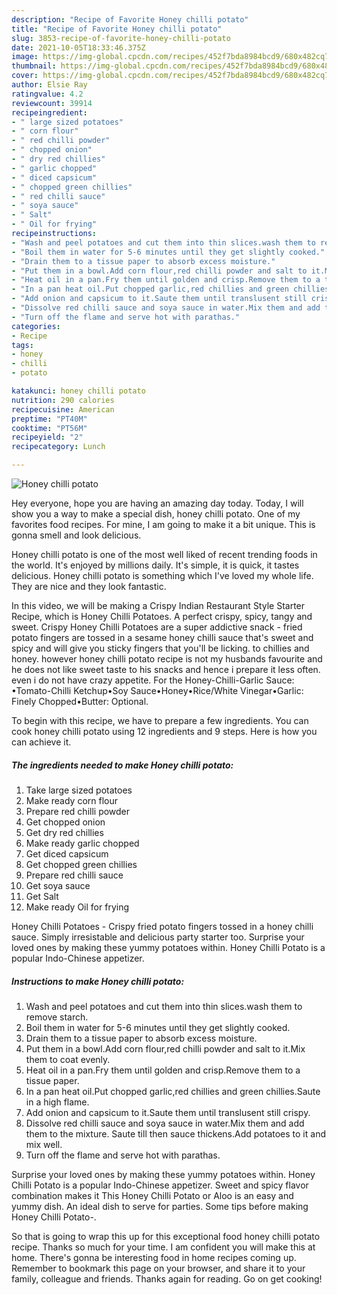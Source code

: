 ```yaml
---
description: "Recipe of Favorite Honey chilli potato"
title: "Recipe of Favorite Honey chilli potato"
slug: 3853-recipe-of-favorite-honey-chilli-potato
date: 2021-10-05T18:33:46.375Z
image: https://img-global.cpcdn.com/recipes/452f7bda8984bcd9/680x482cq70/honey-chilli-potato-recipe-main-photo.jpg
thumbnail: https://img-global.cpcdn.com/recipes/452f7bda8984bcd9/680x482cq70/honey-chilli-potato-recipe-main-photo.jpg
cover: https://img-global.cpcdn.com/recipes/452f7bda8984bcd9/680x482cq70/honey-chilli-potato-recipe-main-photo.jpg
author: Elsie Ray
ratingvalue: 4.2
reviewcount: 39914
recipeingredient:
- " large sized potatoes"
- " corn flour"
- " red chilli powder"
- " chopped onion"
- " dry red chillies"
- " garlic chopped"
- " diced capsicum"
- " chopped green chillies"
- " red chilli sauce"
- " soya sauce"
- " Salt"
- " Oil for frying"
recipeinstructions:
- "Wash and peel potatoes and cut them into thin slices.wash them to remove starch."
- "Boil them in water for 5-6 minutes until they get slightly cooked."
- "Drain them to a tissue paper to absorb excess moisture."
- "Put them in a bowl.Add corn flour,red chilli powder and salt to it.Mix them to coat evenly."
- "Heat oil in a pan.Fry them until golden and crisp.Remove them to a tissue paper."
- "In a pan heat oil.Put chopped garlic,red chillies and green chillies.Saute in a high flame."
- "Add onion and capsicum to it.Saute them until translusent still crispy."
- "Dissolve red chilli sauce and soya sauce in water.Mix them and add them to the mixture. Saute till then sauce thickens.Add potatoes to it and mix well."
- "Turn off the flame and serve hot with parathas."
categories:
- Recipe
tags:
- honey
- chilli
- potato

katakunci: honey chilli potato 
nutrition: 290 calories
recipecuisine: American
preptime: "PT40M"
cooktime: "PT56M"
recipeyield: "2"
recipecategory: Lunch

---
```



![Honey chilli potato](https://img-global.cpcdn.com/recipes/452f7bda8984bcd9/680x482cq70/honey-chilli-potato-recipe-main-photo.jpg)

Hey everyone, hope you are having an amazing day today. Today, I will show you a way to make a special dish, honey chilli potato. One of my favorites food recipes. For mine, I am going to make it a bit unique. This is gonna smell and look delicious.

Honey chilli potato is one of the most well liked of recent trending foods in the world. It's enjoyed by millions daily. It's simple, it is quick, it tastes delicious. Honey chilli potato is something which I've loved my whole life. They are nice and they look fantastic.

In this video, we will be making a Crispy Indian Restaurant Style Starter Recipe, which is Honey Chilli Potatoes. A perfect crispy, spicy, tangy and sweet. Crispy Honey Chilli Potatoes are a super addictive snack - fried potato fingers are tossed in a sesame honey chilli sauce that&#39;s sweet and spicy and will give you sticky fingers that you&#39;ll be licking. to chillies and honey. however honey chilli potato recipe is not my husbands favourite and he does not like sweet taste to his snacks and hence i prepare it less often. even i do not have crazy appetite. For the Honey-Chilli-Garlic Sauce: •Tomato-Chilli Ketchup•Soy Sauce•Honey•Rice/White Vinegar•Garlic: Finely Chopped•Butter: Optional.


To begin with this recipe, we have to prepare a few ingredients. You can cook honey chilli potato using 12 ingredients and 9 steps. Here is how you can achieve it.

<!--inarticleads1-->

##### The ingredients needed to make Honey chilli potato:

1. Take  large sized potatoes
1. Make ready  corn flour
1. Prepare  red chilli powder
1. Get  chopped onion
1. Get  dry red chillies
1. Make ready  garlic chopped
1. Get  diced capsicum
1. Get  chopped green chillies
1. Prepare  red chilli sauce
1. Get  soya sauce
1. Get  Salt
1. Make ready  Oil for frying


Honey Chilli Potatoes - Crispy fried potato fingers tossed in a honey chilli sauce. Simply irresistable and delicious party starter too. Surprise your loved ones by making these yummy potatoes within. Honey Chilli Potato is a popular Indo-Chinese appetizer. 

<!--inarticleads2-->

##### Instructions to make Honey chilli potato:

1. Wash and peel potatoes and cut them into thin slices.wash them to remove starch.
1. Boil them in water for 5-6 minutes until they get slightly cooked.
1. Drain them to a tissue paper to absorb excess moisture.
1. Put them in a bowl.Add corn flour,red chilli powder and salt to it.Mix them to coat evenly.
1. Heat oil in a pan.Fry them until golden and crisp.Remove them to a tissue paper.
1. In a pan heat oil.Put chopped garlic,red chillies and green chillies.Saute in a high flame.
1. Add onion and capsicum to it.Saute them until translusent still crispy.
1. Dissolve red chilli sauce and soya sauce in water.Mix them and add them to the mixture. Saute till then sauce thickens.Add potatoes to it and mix well.
1. Turn off the flame and serve hot with parathas.


Surprise your loved ones by making these yummy potatoes within. Honey Chilli Potato is a popular Indo-Chinese appetizer. Sweet and spicy flavor combination makes it This Honey Chilli Potato or Aloo is an easy and yummy dish. An ideal dish to serve for parties. Some tips before making Honey Chilli Potato-. 

So that is going to wrap this up for this exceptional food honey chilli potato recipe. Thanks so much for your time. I am confident you will make this at home. There's gonna be interesting food in home recipes coming up. Remember to bookmark this page on your browser, and share it to your family, colleague and friends. Thanks again for reading. Go on get cooking!
